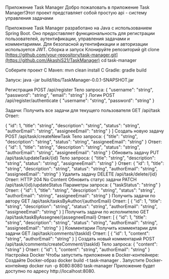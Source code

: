Приложение Task Manager
Добро пожаловать в приложение Task Manager!Этот проект представляет собой простую api - систему управления задачами

Приложение Task Manager разработано на Java с использованием Spring Boot. Оно предоставляет функциональность для регистрации пользователей, аутентификации, управления задачами и комментариями. Для безопасной аутентификации и авторизации используется JWT.
Сборка и запуск
Клонируйте репозиторий
git clone [https://github.com/your-repository/task-manager.git](https://github.com/AkashiS21/TaskManager)
cd task-manager

Соберите проект
С Maven:
mvn clean install
С Gradle:
gradle build

Запуск: java -jar build/libs/TaskManager-0.0.1-SNAPSHOT.jar

Регистрация
POST /api/register
Тело запроса:
{
  "username": "string",
  "password": "string",
  "email": "string"
}
Логин
POST /api/register/authenticate
{
  "username": "string",
  "password": "string"
}

Задачи:
Получить все задачи для текущего пользователя
GET /api/task
Ответ:

  {
    "id": 1,
    "title": "string",
    "description": "string",
    "status": "string",
    "authorEmail": "string",
    "assigneeEmail": "string"
  }
]
Создать новую задачу
POST /api/task/createNewTask
Тело запроса:
{
  "title": "string",
  "description": "string",
  "status": "string",
  "assigneeEmail": "string"
}
Ответ:
{
  "id": 1,
  "title": "string",
  "description": "string",
  "status": "string",
  "authorEmail": "string",
  "assigneeEmail": "string"
}
Обновить задачу
PUT /api/task/updateTask/{id}
Тело запроса:
{
  "title": "string",
  "description": "string",
  "status": "string",
  "assigneeEmail": "string"
}
Ответ:
{
  "id": 1,
  "title": "string",
  "description": "string",
  "status": "string",
  "authorEmail": "string",
  "assigneeEmail": "string"
}
Удалить задачу
DELETE /api/task/delete/{id}
Ответ:
HTTP 204 No Content
Обновить статус задачи
PATCH /api/task/{id}/updateStatus
Параметры запроса:
{
  "taskStatus": "string"
}
Ответ:
{
  "id": 1,
  "title": "string",
  "description": "string",
  "status": "string",
  "authorEmail": "string",
  "assigneeEmail": "string"
}
Получить задачи по автору
GET /api/task/tasksByAuthor/{authorEmail}
Ответ:
[
  {
    "id": 1,
    "title": "string",
    "description": "string",
    "status": "string",
    "authorEmail": "string",
    "assigneeEmail": "string"
  }
]
Получить задачи по исполнителю
GET /api/task/taskByAssegnee/{assegneeEmail}
Ответ:
[
  {
    "id": 1,
    "title": "string",
    "description": "string",
    "status": "string",
    "authorEmail": "string",
    "assigneeEmail": "string"
  }
]
Комментарии
Получить комментарии для задачи
GET /api/task/comments/{taskId}
Ответ:
[
  {
    "id": 1,
    "content": "string",
    "authorEmail": "string"
  }
]
Создать новый комментарий
POST /api/task/comments/createComment/{taskId}
Тело запроса:
{
  "content": "string"
}
Ответ:
{
  "id": 1,
  "content": "string",
  "authorEmail": "string"
}
Настройка Docker
Чтобы запустить приложение в Docker-контейнере:
Создайте Docker-образ
docker build -t task-manager .
Запустите Docker-контейнер
docker run -p 8080:8080 task-manager
Приложение будет доступно по адресу http://localhost:8080.
